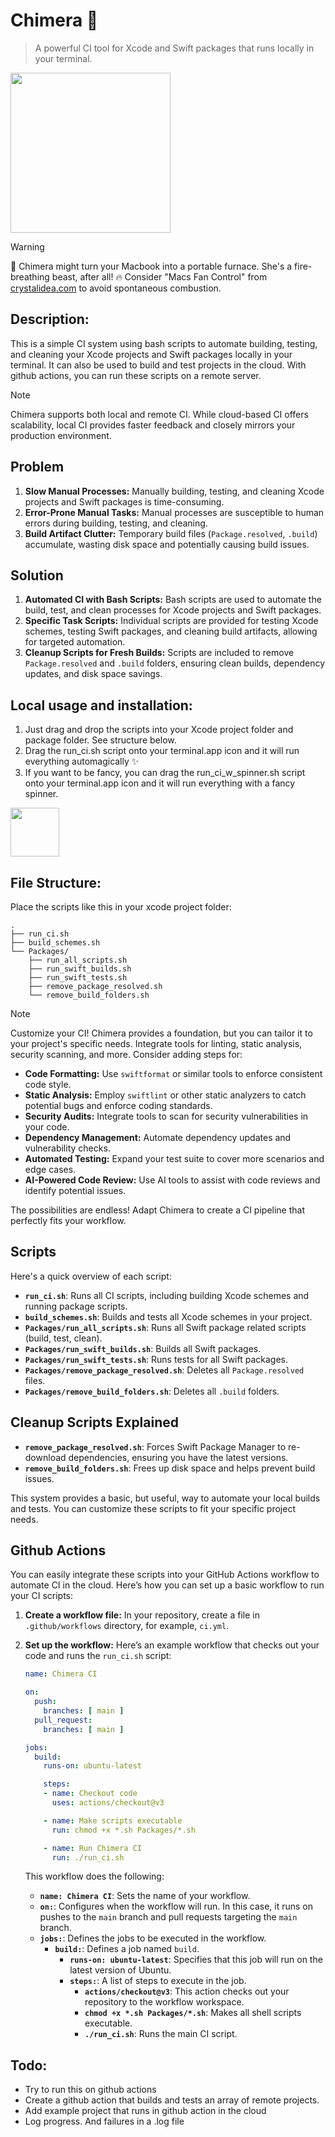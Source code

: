 # Chimera 🐉

> A powerful CI tool for Xcode and Swift packages that runs locally in your terminal.

<img src="https://github.com/user-attachments/assets/ffdbdd9f-896b-4662-8e43-5a0582d4dba7" width="256">

> [!Warning]
> 🐲 Chimera might turn your Macbook into a portable furnace.  She's a fire-breathing beast, after all! 🔥 Consider "Macs Fan Control" from [crystalidea.com](https://crystalidea.com/macs-fan-control) to avoid spontaneous combustion.

## Description:

This is a simple CI system using bash scripts to automate building, testing, and cleaning your Xcode projects and Swift packages locally in your terminal. It can also be used to build and test projects in the cloud. With github actions, you can run these scripts on a remote server.

> [!NOTE]
> Chimera supports both local and remote CI. While cloud-based CI offers scalability, local CI provides faster feedback and closely mirrors your production environment.

## Problem

1.  **Slow Manual Processes:** Manually building, testing, and cleaning Xcode projects and Swift packages is time-consuming.
2.  **Error-Prone Manual Tasks:**  Manual processes are susceptible to human errors during building, testing, and cleaning.
3.  **Build Artifact Clutter:** Temporary build files (`Package.resolved`, `.build`) accumulate, wasting disk space and potentially causing build issues.

## Solution

1.  **Automated CI with Bash Scripts:**  Bash scripts are used to automate the build, test, and clean processes for Xcode projects and Swift packages.
2.  **Specific Task Scripts:**  Individual scripts are provided for testing Xcode schemes, testing Swift packages, and cleaning build artifacts, allowing for targeted automation.
3.  **Cleanup Scripts for Fresh Builds:** Scripts are included to remove `Package.resolved` and `.build` folders, ensuring clean builds, dependency updates, and disk space savings.

## Local usage and installation:

1. Just drag and drop the scripts into your Xcode project folder and package folder. See structure below.
2. Drag the run_ci.sh script onto your terminal.app icon and it will run everything automagically ✨
3. If you want to be fancy, you can drag the run_ci_w_spinner.sh script onto your terminal.app icon and it will run everything with a fancy spinner.

<img src="https://github.com/user-attachments/assets/f836566e-cc31-4433-96a6-791af45c01b1" width="78px">

## File Structure:
Place the scripts like this in your xcode project folder:

```
.
├── run_ci.sh
├── build_schemes.sh
└── Packages/
    ├── run_all_scripts.sh
    ├── run_swift_builds.sh
    ├── run_swift_tests.sh
    ├── remove_package_resolved.sh
    └── remove_build_folders.sh
```

> [!Note]
> Customize your CI! Chimera provides a foundation, but you can tailor it to your project's specific needs. Integrate tools for linting, static analysis, security scanning, and more. Consider adding steps for:
>
> - **Code Formatting:** Use `swiftformat` or similar tools to enforce consistent code style.
> - **Static Analysis:** Employ `swiftlint` or other static analyzers to catch potential bugs and enforce coding standards.
> - **Security Audits:** Integrate tools to scan for security vulnerabilities in your code.
> - **Dependency Management:** Automate dependency updates and vulnerability checks.
> - **Automated Testing:** Expand your test suite to cover more scenarios and edge cases.
> - **AI-Powered Code Review:** Use AI tools to assist with code reviews and identify potential issues.
>
> The possibilities are endless! Adapt Chimera to create a CI pipeline that perfectly fits your workflow.


## Scripts

Here's a quick overview of each script:

*   **`run_ci.sh`**: Runs all CI scripts, including building Xcode schemes and running package scripts.
*   **`build_schemes.sh`**:  Builds and tests all Xcode schemes in your project.
*   **`Packages/run_all_scripts.sh`**: Runs all Swift package related scripts (build, test, clean).
*   **`Packages/run_swift_builds.sh`**: Builds all Swift packages.
*   **`Packages/run_swift_tests.sh`**: Runs tests for all Swift packages.
*   **`Packages/remove_package_resolved.sh`**: Deletes all `Package.resolved` files.
*   **`Packages/remove_build_folders.sh`**: Deletes all `.build` folders.

## Cleanup Scripts Explained

*   **`remove_package_resolved.sh`**:  Forces Swift Package Manager to re-download dependencies, ensuring you have the latest versions.
*   **`remove_build_folders.sh`**:  Frees up disk space and helps prevent build issues.

This system provides a basic, but useful, way to automate your local builds and tests. You can customize these scripts to fit your specific project needs.


## Github Actions

You can easily integrate these scripts into your GitHub Actions workflow to automate CI in the cloud. Here’s how you can set up a basic workflow to run your CI scripts:

1.  **Create a workflow file:** In your repository, create a file in `.github/workflows` directory, for example, `ci.yml`.
2.  **Set up the workflow:**  Here’s an example workflow that checks out your code and runs the `run_ci.sh` script:

    ```yaml
    name: Chimera CI

    on:
      push:
        branches: [ main ]
      pull_request:
        branches: [ main ]

    jobs:
      build:
        runs-on: ubuntu-latest

        steps:
        - name: Checkout code
          uses: actions/checkout@v3

        - name: Make scripts executable
          run: chmod +x *.sh Packages/*.sh

        - name: Run Chimera CI
          run: ./run_ci.sh
    ```

    This workflow does the following:
    *   **`name: Chimera CI`**:  Sets the name of your workflow.
    *   **`on:`**:  Configures when the workflow will run. In this case, it runs on pushes to the `main` branch and pull requests targeting the `main` branch.
    *   **`jobs:`**:  Defines the jobs to be executed in the workflow.
        *   **`build:`**:  Defines a job named `build`.
            *   **`runs-on: ubuntu-latest`**: Specifies that this job will run on the latest version of Ubuntu.
            *   **`steps:`**:  A list of steps to execute in the job.
                *   **`actions/checkout@v3`**:  This action checks out your repository to the workflow workspace.
                *   **`chmod +x *.sh Packages/*.sh`**:  Makes all shell scripts executable.
                *   **`./run_ci.sh`**:  Runs the main CI script.


## Todo: 

- Try to run this on github actions
- Create a github action that builds and tests an array of remote projects.
- Add example project that runs in github action in the cloud
- Log progress. And failures in a .log file
